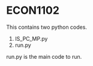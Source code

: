 ECON1102
========
This contains two python codes.
1. IS_PC_MP.py
2. run.py

run.py is the main code to run.